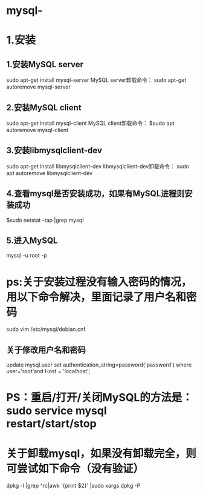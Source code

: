 # mysql-
# 1.安装

## 1.安装MySQL server
sudo apt-get install mysql-server
MySQL server卸载命令：
sudo apt-get autoremove mysql-server

## 2.安装MySQL client
sudo apt-get install mysql-client
MySQL client卸载命令：
$sudo apt autoremove mysql-client

## 3.安装libmysqlclient-dev
sudo apt-get install libmysqlclient-dev
libmysqlclient-dev卸载命令：
sudo apt autoremove libmysqlclient-dev

## 4.查看mysql是否安装成功，如果有MySQL进程则安装成功
$sudo netstat -tap |grep mysql

## 5.进入MySQL
mysql -u root -p

# ps:关于安装过程没有输入密码的情况，用以下命令解决，里面记录了用户名和密码
sudo vim /etc/mysql/debian.cnf

## 关于修改用户名和密码
update mysql.user set authentication_string=password('password') where user='root'and Host = 'localhost';

# PS：重启/打开/关闭MySQL的方法是：sudo service mysql restart/start/stop

# 关于卸载mysql，如果没有卸载完全，则可尝试如下命令（没有验证）
dpkg -l |grep ^rc|awk '{print $2}' |sudo xargs dpkg -P

